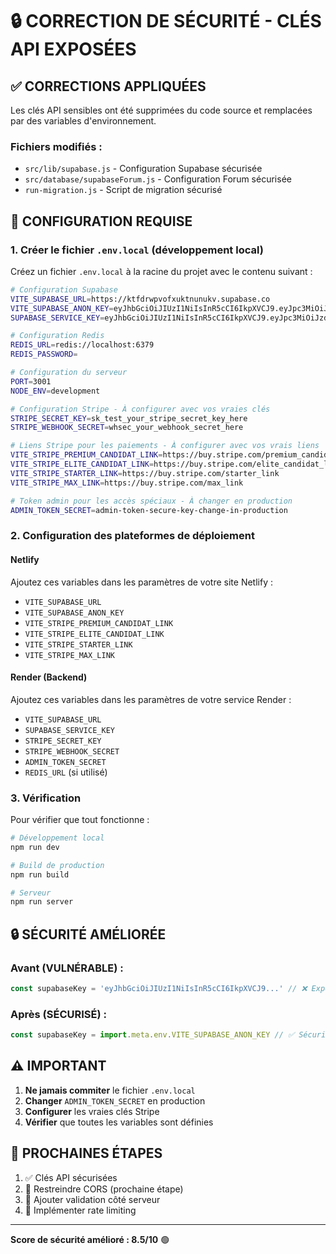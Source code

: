 # 🔒 CORRECTION DE SÉCURITÉ - CLÉS API EXPOSÉES

## ✅ CORRECTIONS APPLIQUÉES

Les clés API sensibles ont été supprimées du code source et remplacées par des variables d'environnement.

### Fichiers modifiés :
- `src/lib/supabase.js` - Configuration Supabase sécurisée
- `src/database/supabaseForum.js` - Configuration Forum sécurisée  
- `run-migration.js` - Script de migration sécurisé

## 🚀 CONFIGURATION REQUISE

### 1. Créer le fichier `.env.local` (développement local)

Créez un fichier `.env.local` à la racine du projet avec le contenu suivant :

```bash
# Configuration Supabase
VITE_SUPABASE_URL=https://ktfdrwpvofxuktnunukv.supabase.co
VITE_SUPABASE_ANON_KEY=eyJhbGciOiJIUzI1NiIsInR5cCI6IkpXVCJ9.eyJpc3MiOiJzdXBhYmFzZSIsInJlZiI6Imt0ZmRyd3B2b2Z4dWt0bnVudWt2Iiwicm9sZSI6ImFub24iLCJpYXQiOjE3NTc1OTU4NDAsImV4cCI6MjA3MzE3MTg0MH0.v6886_P_zJuTv-fsZZRydSaVfQ0qLqY56SQJgWePpY8
SUPABASE_SERVICE_KEY=eyJhbGciOiJIUzI1NiIsInR5cCI6IkpXVCJ9.eyJpc3MiOiJzdXBhYmFzZSIsInJlZiI6Imt0ZmRyd3B2b2Z4dWt0bnVudWt2Iiwicm9sZSI6InNlcnZpY2Vfcm9sZSIsImlhdCI6MTc1NzU5NTg0MCwiZXhwIjoyMDczMTcxODQwfQ.Epv9_DhrTR6uzM2vf0LqTzgUkIDy5HGfw9FjHUFDf4c

# Configuration Redis
REDIS_URL=redis://localhost:6379
REDIS_PASSWORD=

# Configuration du serveur
PORT=3001
NODE_ENV=development

# Configuration Stripe - À configurer avec vos vraies clés
STRIPE_SECRET_KEY=sk_test_your_stripe_secret_key_here
STRIPE_WEBHOOK_SECRET=whsec_your_webhook_secret_here

# Liens Stripe pour les paiements - À configurer avec vos vrais liens
VITE_STRIPE_PREMIUM_CANDIDAT_LINK=https://buy.stripe.com/premium_candidat_link
VITE_STRIPE_ELITE_CANDIDAT_LINK=https://buy.stripe.com/elite_candidat_link
VITE_STRIPE_STARTER_LINK=https://buy.stripe.com/starter_link
VITE_STRIPE_MAX_LINK=https://buy.stripe.com/max_link

# Token admin pour les accès spéciaux - À changer en production
ADMIN_TOKEN_SECRET=admin-token-secure-key-change-in-production
```

### 2. Configuration des plateformes de déploiement

#### Netlify
Ajoutez ces variables dans les paramètres de votre site Netlify :
- `VITE_SUPABASE_URL`
- `VITE_SUPABASE_ANON_KEY`
- `VITE_STRIPE_PREMIUM_CANDIDAT_LINK`
- `VITE_STRIPE_ELITE_CANDIDAT_LINK`
- `VITE_STRIPE_STARTER_LINK`
- `VITE_STRIPE_MAX_LINK`

#### Render (Backend)
Ajoutez ces variables dans les paramètres de votre service Render :
- `VITE_SUPABASE_URL`
- `SUPABASE_SERVICE_KEY`
- `STRIPE_SECRET_KEY`
- `STRIPE_WEBHOOK_SECRET`
- `ADMIN_TOKEN_SECRET`
- `REDIS_URL` (si utilisé)

### 3. Vérification

Pour vérifier que tout fonctionne :

```bash
# Développement local
npm run dev

# Build de production
npm run build

# Serveur
npm run server
```

## 🔒 SÉCURITÉ AMÉLIORÉE

### Avant (VULNÉRABLE) :
```javascript
const supabaseKey = 'eyJhbGciOiJIUzI1NiIsInR5cCI6IkpXVCJ9...' // ❌ Exposé
```

### Après (SÉCURISÉ) :
```javascript
const supabaseKey = import.meta.env.VITE_SUPABASE_ANON_KEY // ✅ Sécurisé
```

## ⚠️ IMPORTANT

1. **Ne jamais commiter** le fichier `.env.local`
2. **Changer** `ADMIN_TOKEN_SECRET` en production
3. **Configurer** les vraies clés Stripe
4. **Vérifier** que toutes les variables sont définies

## 🎯 PROCHAINES ÉTAPES

1. ✅ Clés API sécurisées
2. 🔄 Restreindre CORS (prochaine étape)
3. 🔄 Ajouter validation côté serveur
4. 🔄 Implémenter rate limiting

---

**Score de sécurité amélioré : 8.5/10** 🟢
